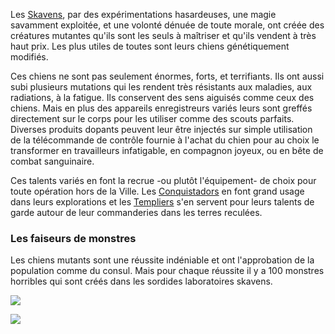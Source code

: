 Les [Skavens](Skavens), par des expérimentations hasardeuses, une magie savamment exploitée, et une volonté dénuée de toute morale, ont créée des créatures mutantes qu'ils sont les seuls à maîtriser et qu'ils vendent à très haut prix. Les plus utiles de toutes sont leurs chiens génétiquement modifiés.

Ces chiens ne sont pas seulement énormes, forts, et terrifiants. Ils ont aussi subi plusieurs mutations qui les rendent très résistants aux maladies, aux radiations, à la fatigue. Ils conservent des sens aiguisés comme ceux des chiens. Mais en plus des appareils enregistreurs variés leurs sont greffés directement sur le corps pour les utiliser comme des scouts parfaits. Diverses produits dopants peuvent leur être injectés sur simple utilisation de la télécommande de contrôle fournie à l'achat du chien pour au choix le transformer en travailleurs infatigable, en compagnon joyeux, ou en bête de combat sanguinaire.

Ces talents variés en font la recrue -ou plutôt l'équipement- de choix pour toute opération hors de la Ville. Les [Conquistadors](Conquistadors) en font grand usage dans leurs explorations et les [Templiers](Templiers) s'en servent pour leurs talents de garde autour de leur commanderies dans les terres reculées.

### Les faiseurs de monstres

Les chiens mutants sont une réussite indéniable et ont l'approbation de la population comme du consul. Mais pour chaque réussite il y a 100 monstres horribles qui sont créés dans les sordides laboratoires skavens.

![](https://github.com/gabriellevy/TLMContreTLMCoutume/blob/master/data_wiki/skavens/monture.webp?raw=true)



![](https://static.wikia.nocookie.net/warhammerfb/images/e/e9/Hell_Pit.png/revision/latest/scale-to-width-down/791?cb=20140526230949)